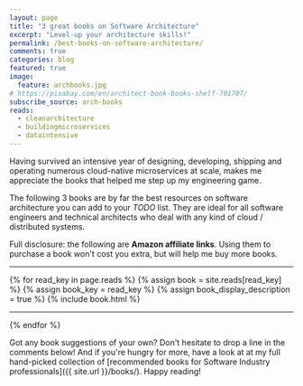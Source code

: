 ```yaml
---
layout: page
title: "3 great books on Software Architecture"
excerpt: "Level-up your architecture skills!"
permalink: /best-books-on-software-architecture/
comments: true
categories: blog
featured: true
image:
  feature: archbooks.jpg
# https://pixabay.com/en/architect-book-books-shelf-791707/
subscribe_source: arch-books
reads:
  - cleanarchitecture
  - buildingmicroservices
  - dataintensive
---
```


Having survived an intensive year of designing, developing, shipping and operating numerous cloud-native microservices at scale, makes me appreciate the books that helped me step up my engineering game.

The following 3 books are by far the best resources on software architecture you can add to your *TODO* list. They are ideal for all software engineers and technical architects who deal with any kind of cloud / distributed systems.

Full disclosure: the following are <strong>Amazon affiliate links</strong>. Using them to purchase a book won't cost you extra, but will help me buy more books.

-----

{% for read_key in page.reads %}
{% assign book = site.reads[read_key] %}
{% assign book_key = read_key %}
{% assign book_display_description = true %}
{% include book.html %}

-----

{% endfor %}

Got any book suggestions of your own? Don't hesitate to drop a line in the comments below! And if you're hungry for more, have a look at at my full hand-picked collection of [recommended books for Software Industry professionals]({{ site.url }}/books/). Happy reading!

